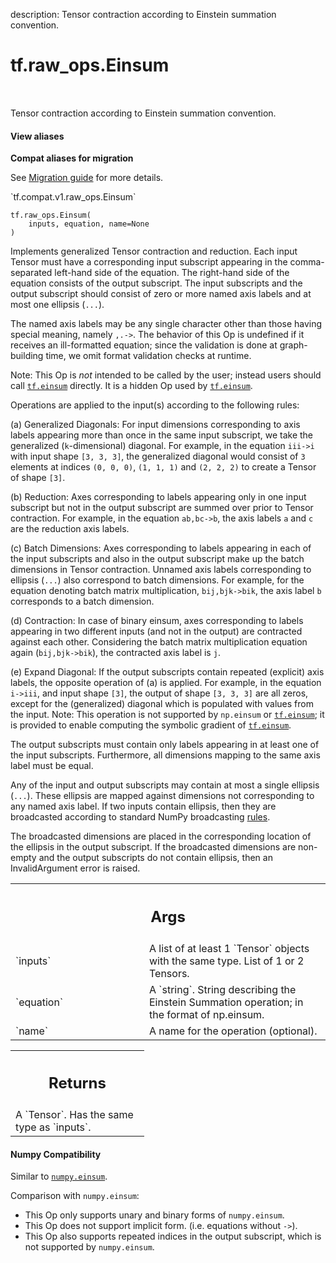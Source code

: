 description: Tensor contraction according to Einstein summation convention.

<div itemscope itemtype="http://developers.google.com/ReferenceObject">
<meta itemprop="name" content="tf.raw_ops.Einsum" />
<meta itemprop="path" content="Stable" />
</div>

# tf.raw_ops.Einsum

<!-- Insert buttons and diff -->

<table class="tfo-notebook-buttons tfo-api nocontent" align="left">

</table>



Tensor contraction according to Einstein summation convention.

<section class="expandable">
  <h4 class="showalways">View aliases</h4>
  <p>
<b>Compat aliases for migration</b>
<p>See
<a href="https://www.tensorflow.org/guide/migrate">Migration guide</a> for
more details.</p>
<p>`tf.compat.v1.raw_ops.Einsum`</p>
</p>
</section>

<pre class="devsite-click-to-copy prettyprint lang-py tfo-signature-link">
<code>tf.raw_ops.Einsum(
    inputs, equation, name=None
)
</code></pre>



<!-- Placeholder for "Used in" -->

Implements generalized Tensor contraction and reduction. Each input Tensor must
have a corresponding input subscript appearing in the comma-separated left-hand
side of the equation. The right-hand side of the equation consists of the
output subscript. The input subscripts and the output subscript should consist
of zero or more named axis labels and at most one ellipsis (`...`).

The named axis labels may be any single character other than those having
special meaning, namely `,.->`. The behavior of this Op is undefined if it
receives an ill-formatted equation; since the validation is done at
graph-building time, we omit format validation checks at runtime.

Note: This Op is *not* intended to be called by the user; instead users should
call <a href="../../tf/einsum.md"><code>tf.einsum</code></a> directly. It is a hidden Op used by <a href="../../tf/einsum.md"><code>tf.einsum</code></a>.

Operations are applied to the input(s) according to the following rules:

 (a) Generalized Diagonals: For input dimensions corresponding to axis labels
     appearing more than once in the same input subscript, we take the
     generalized (`k`-dimensional) diagonal.
     For example, in the equation `iii->i` with input shape `[3, 3, 3]`, the
     generalized diagonal would consist of `3` elements at indices `(0, 0, 0)`,
     `(1, 1, 1)` and `(2, 2, 2)` to create a Tensor of shape `[3]`.

 (b) Reduction: Axes corresponding to labels appearing only in one input
     subscript but not in the output subscript are summed over prior to Tensor
     contraction.
     For example, in the equation `ab,bc->b`, the axis labels `a` and `c` are
     the reduction axis labels.

 (c) Batch Dimensions: Axes corresponding to labels appearing in each of the
     input subscripts and also in the output subscript make up the batch
     dimensions in Tensor contraction. Unnamed axis labels corresponding to
     ellipsis (`...`) also correspond to batch dimensions.
     For example, for the equation denoting batch matrix multiplication,
     `bij,bjk->bik`, the axis label `b` corresponds to a batch dimension.

 (d) Contraction: In case of binary einsum, axes corresponding to labels
     appearing in two different inputs (and not in the output) are contracted
     against each other.
     Considering the batch matrix multiplication equation again
     (`bij,bjk->bik`), the contracted axis label is `j`.

 (e) Expand Diagonal: If the output subscripts contain repeated (explicit) axis
     labels, the opposite operation of (a) is applied. For example, in the
     equation `i->iii`, and input shape `[3]`, the output of shape `[3, 3, 3]`
     are all zeros, except for the (generalized) diagonal which is populated
     with values from the input.
     Note: This operation is not supported by `np.einsum` or <a href="../../tf/einsum.md"><code>tf.einsum</code></a>; it is
     provided to enable computing the symbolic gradient of <a href="../../tf/einsum.md"><code>tf.einsum</code></a>.

The output subscripts must contain only labels appearing in at least one of the
input subscripts. Furthermore, all dimensions mapping to the same axis label
must be equal.

Any of the input and output subscripts may contain at most a single ellipsis
(`...`). These ellipsis are mapped against dimensions not corresponding to any
named axis label. If two inputs contain ellipsis, then they are broadcasted
according to standard NumPy broadcasting
[rules](http://docs.scipy.org/doc/numpy/user/basics.broadcasting.html).

The broadcasted dimensions are placed in the corresponding location of the
ellipsis in the output subscript. If the broadcasted dimensions are non-empty
and the output subscripts do not contain ellipsis, then an InvalidArgument error
is raised.



<!-- Tabular view -->
 <table class="responsive fixed orange">
<colgroup><col width="214px"><col></colgroup>
<tr><th colspan="2"><h2 class="add-link">Args</h2></th></tr>

<tr>
<td>
`inputs`
</td>
<td>
A list of at least 1 `Tensor` objects with the same type.
List of 1 or 2 Tensors.
</td>
</tr><tr>
<td>
`equation`
</td>
<td>
A `string`.
String describing the Einstein Summation operation; in the format of np.einsum.
</td>
</tr><tr>
<td>
`name`
</td>
<td>
A name for the operation (optional).
</td>
</tr>
</table>



<!-- Tabular view -->
 <table class="responsive fixed orange">
<colgroup><col width="214px"><col></colgroup>
<tr><th colspan="2"><h2 class="add-link">Returns</h2></th></tr>
<tr class="alt">
<td colspan="2">
A `Tensor`. Has the same type as `inputs`.
</td>
</tr>

</table>



#### Numpy Compatibility
Similar to [`numpy.einsum`](https://docs.scipy.org/doc/numpy/reference/generated/numpy.einsum.html).

Comparison with `numpy.einsum`:

 * This Op only supports unary and binary forms of `numpy.einsum`.
 * This Op does not support implicit form. (i.e. equations without `->`).
 * This Op also supports repeated indices in the output subscript, which is not
   supported by `numpy.einsum`.

